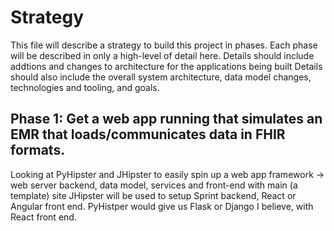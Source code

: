 # Strategy
This file will describe a strategy to build this project in phases.  Each phase will be described in only a high-level of detail here. 
Details should include addtions and changes to architecture for the applications being built
Details should also include the overall system architecture, data model changes, technologies and tooling, and goals.

## Phase 1:  Get a web app running that simulates an EMR that loads/communicates data in FHIR formats.

Looking at PyHipster and JHipster to easily spin up a web app framework ->  web server backend, data model, services and front-end with main (a template) site
JHipster will be used to setup Sprint backend, React or Angular front end.  PyHistper would give us Flask or Django I believe, with React front end.

